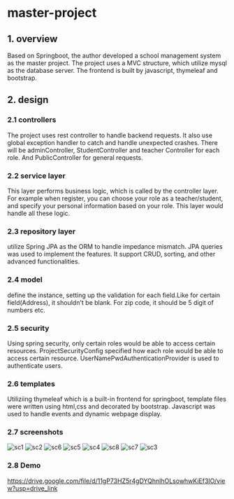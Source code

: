 # master-project
## 1. overview
Based on Springboot, the author developed a school management system as the master project. The project uses
a MVC structure, which utilize mysql as the database server. The frontend is built by javascript, thymeleaf and bootstrap.
## 2. design
### 2.1 controllers
The project uses rest controller to handle backend requests. It also use global exception
handler to catch and handle unexpected crashes.
There will be adminController, StudentController and teacher Controller for each role. And PublicController for general requests.
### 2.2 service layer
This layer performs business logic, which is called by the controller layer. For example when register, you can choose your role as a teacher/student, and specify your personal information based on your role. This layer would handle all these logic.
### 2.3 repository layer
utilize Spring JPA as the ORM to handle impedance mismatch.
JPA queries was used to implement the features. It support CRUD, sorting, and other advanced functionalities.
### 2.4 model
define the instance, setting up the validation for each field.Like for certain field(Address), it shouldn't be blank. For zip code, it should be 5 digit of numbers etc.
### 2.5 security
Using spring security, only certain roles would be able to access certain resources.
ProjectSecurityConfig specified how each role would be able to access certain resource. UserNamePwdAuthenticationProvider is used to authenticate users.
### 2.6 templates
Utiliziing thymeleaf which is a built-in frontend for springboot, template files were written using html,css and decorated by bootstrap. Javascript was used to handle events and dynamic webpage display. 
### 2.7 screenshots
![sc1](https://github.com/ybt1024/master-project/assets/60807383/860ee702-7298-49a6-b4a4-71af39174bd0)
![sc2](https://github.com/ybt1024/master-project/assets/60807383/55fcd2a8-e87c-403e-aced-2f25d8aa69ab)
![sc6](https://github.com/ybt1024/master-project/assets/60807383/61a943c9-f38e-420c-ace3-65b0735a5c6b)
![sc5](https://github.com/ybt1024/master-project/assets/60807383/5ae84321-0b9c-4ec2-a872-d85273914d30)
![sc4](https://github.com/ybt1024/master-project/assets/60807383/feb272ff-d74d-4ce1-a79f-f910db99ba57)
![sc8](https://github.com/ybt1024/master-project/assets/60807383/30d93cba-001d-46e8-b008-a83e165d025c)
![sc7](https://github.com/ybt1024/master-project/assets/60807383/0bb84764-e6db-403c-a338-2e0b143ec1c1)
![sc3](https://github.com/ybt1024/master-project/assets/60807383/f724eb69-e095-4a84-830b-7b049ae06752)

### 2.8 Demo
https://drive.google.com/file/d/11gP73HZ5r4gDYQhnlhOLsowhwKiEf3IO/view?usp=drive_link

